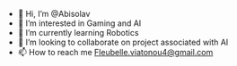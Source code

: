 - 👋 Hi, I’m @Abisolav
- 👀 I’m interested in Gaming and AI
- 🌱 I’m currently learning Robotics
- 💞️ I’m looking to collaborate on project associated with AI 
- 📫 How to reach me Fleubelle.viatonou4@gmail.com

<!---
Abisolav/Abisolav is a ✨ special ✨ repository because its `README.md` (this file) appears on your GitHub profile.
You can click the Preview link to take a look at your changes.
--->
